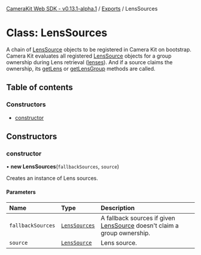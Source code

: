 [CameraKit Web SDK - v0.13.1-alpha.1](../README.md) / [Exports](../modules.md) / LensSources

# Class: LensSources

A chain of [LensSource](../interfaces/LensSource.md) objects to be registered in Camera Kit on bootstrap. Camera Kit evaluates all
registered [LensSource](../interfaces/LensSource.md) objects for a group ownership during Lens retrieval ([lenses](CameraKit.md#lenses)).
And if a source claims the ownership, its [getLens](../interfaces/LensSource.md#getlens) or [getLensGroup](../interfaces/LensSource.md#getlensgroup)
methods are called.

## Table of contents

### Constructors

- [constructor](LensSources.md#constructor)

## Constructors

### constructor

• **new LensSources**(`fallbackSources`, `source`)

Creates an instance of Lens sources.

#### Parameters

| Name | Type | Description |
| :------ | :------ | :------ |
| `fallbackSources` | [`LensSources`](LensSources.md) | A fallback sources if given [LensSource](../interfaces/LensSource.md) doesn't claim a group ownership. |
| `source` | [`LensSource`](../interfaces/LensSource.md) | Lens source. |

